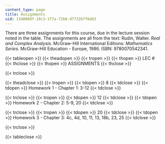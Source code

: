 ```yaml
---
content_type: page
title: Assignments
uid: 1348089f-10c3-1f7a-72b8-d773267f6d83
---
```


There are three assignments for this course, due in the lecture session noted in the table. The assignments are all from the text: Rudin, Walter. _Real and Complex Analysis._ McGraw-Hill International Editions: _Mathematics Series._ McGraw-Hill Education - Europe, 1986. ISBN: 9780070542341.

{{< tableopen >}}
{{< theadopen >}}
{{< tropen >}}
{{< thopen >}}
LEC #
{{< thclose >}}
{{< thopen >}}
ASSIGNMENTS
{{< thclose >}}

{{< trclose >}}

{{< theadclose >}}
{{< tropen >}}
{{< tdopen >}}
8
{{< tdclose >}}
{{< tdopen >}}
Homework 1 - Chapter 1: 3-12
{{< tdclose >}}

{{< trclose >}}
{{< tropen >}}
{{< tdopen >}}
12
{{< tdclose >}}
{{< tdopen >}}
Homework 2 - Chapter 2: 5-9, 20
{{< tdclose >}}

{{< trclose >}}
{{< tropen >}}
{{< tdopen >}}
20
{{< tdclose >}}
{{< tdopen >}}
Homework 3 - Chapter 3: 4c, 4d, 10, 11, 13, 18b, 23, 25
{{< tdclose >}}

{{< trclose >}}

{{< tableclose >}}